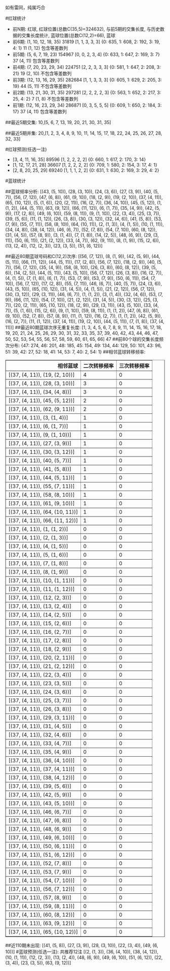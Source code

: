 <!-- 
.. title: 大乐透16140期(2016-11-28)数据分析报告
.. slug: dlott-16140-2016-11-28-report
.. date: 2016-11-29 08:00:00 UTC+08:00
.. tags: Lottery
.. link: 
.. description: 
.. type: text
-->

如有雷同，纯属巧合

<!-- TEASER_END-->

#红球统计

- 前N期: 红球, 红球位置(总数C(35,5)=324632), 与前5期的交集长度, 与历史数据的交集长度统计, 蓝球位置(总数C(12,2)=66), 蓝球
- 前6期: (1, 10, 12, 18, 35) 31819 [1, 1, 3, 3, 3] {0: 635, 1: 608, 2: 192, 3: 19, 4: 1} 11 (1, 12) 包含等差数列
- 前5期: (5, 6, 7, 19, 23) 154967 [0, 0, 2, 3, 4] {0: 633, 1: 647, 2: 169, 3: 7} 37 (4, 11) 包含等差数列
- 前4期: (7, 20, 23, 29, 34) 224751 [2, 2, 3, 3, 3] {0: 581, 1: 647, 2: 208, 3: 21} 19 (2, 10) 不包含等差数列
- 前3期: (12, 13, 16, 29, 35) 282684 [1, 1, 3, 3, 3] {0: 605, 1: 629, 2: 205, 3: 19} 44 (5, 11) 不包含等差数列
- 前2期: (13, 21, 30, 31, 35) 297281 [2, 2, 2, 2, 3] {0: 563, 1: 652, 2: 217, 3: 25, 4: 2} 7 (1, 8) 不包含等差数列
- 前1期: (12, 16, 23, 29, 34) 286871 [0, 3, 5, 5, 5] {0: 609, 1: 650, 2: 184, 3: 17} 37 (4, 11) 包含等差数列

##最近5期交集:
10,[5, 6, 7, 13, 19, 20, 21, 30, 31, 35]

##最近5期并集:
20,[1, 2, 3, 4, 8, 9, 10, 11, 14, 15, 17, 18, 22, 24, 25, 26, 27, 28, 32, 33]

#红球预测(任选一注)

- [3, 4, 11, 16, 35] 89596 [1, 2, 2, 2, 2] {0: 660, 1: 617, 2: 170, 3: 14}
- [1, 12, 17, 21, 28] 36607 [1, 2, 2, 2, 2] {0: 709, 1: 580, 2: 154, 3: 17, 4: 1}
- [2, 8, 20, 25, 29] 69240 [1, 1, 1, 2, 2] {0: 631, 1: 630, 2: 169, 3: 29, 4: 2}

#蓝球统计

##蓝球频率分析:
[(43, (5, 10)), (28, (3, 10)), (24, (3, 6)), (27, (3, 9)), (40, (5, 7)), (56, (7, 12)), (47, (6, 8)), (61, (9, 10)), (18, (2, 9)), (19, (2, 10)), (37, (4, 11)), (65, (10, 12)), (5, (1, 6)), (20, (2, 11)), (16, (2, 7)), (36, (4, 10)), (45, (5, 12)), (1, (1, 2)), (44, (5, 11)), (63, (9, 12)), (66, (11, 12)), (6, (1, 7)), (35, (4, 9)), (42, (5, 9)), (17, (2, 8)), (49, (6, 10)), (59, (8, 11)), (9, (1, 10)), (22, (3, 4)), (25, (3, 7)), (39, (5, 6)), (11, (1, 12)), (26, (3, 8)), (30, (3, 12)), (32, (4, 6)), (41, (5, 8)), (53, (7, 9)), (55, (7, 11)), (58, (8, 10)), (64, (10, 11)), (2, (1, 3)), (4, (1, 5)), (10, (1, 11)), (34, (4, 8)), (38, (4, 12)), (46, (6, 7)), (52, (7, 8)), (54, (7, 10)), (60, (8, 12)), (31, (4, 5)), (57, (8, 9)), (3, (1, 4)), (7, (1, 8)), (14, (2, 5)), (48, (6, 9)), (29, (3, 11)), (50, (6, 11)), (21, (2, 12)), (33, (4, 7)), (62, (9, 11)), (8, (1, 9)), (15, (2, 6)), (13, (2, 4)), (12, (2, 3)), (23, (3, 5)), (51, (6, 12))]

##最近80期蓝球号码和C(12,2)次序:
 [(56, (7, 12)), (8, (1, 9)), (42, (5, 9)), (44, (5, 11)), (66, (11, 12)), (44, (5, 11)), (17, (2, 8)), (56, (7, 12)), (18, (2, 9)), (40, (5, 7)), (56, (7, 12)), (35, (4, 9)), (58, (8, 10)), (26, (3, 8)), (60, (8, 12)), (39, (5, 6)), (14, (2, 5)), (44, (5, 11)), (43, (5, 10)), (56, (7, 12)), (26, (3, 8)), (16, (2, 7)), (4, (1, 5)), (7, (1, 8)), (6, (1, 7)), (53, (7, 9)), (53, (7, 9)), (50, (6, 11)), (54, (7, 10)), (56, (7, 12)), (17, (2, 8)), (55, (7, 11)), (46, (6, 7)), (40, (5, 7)), (24, (3, 6)), (43, (5, 10)), (65, (10, 12)), (31, (4, 5)), (4, (1, 5)), (21, (2, 12)), (56, (7, 12)), (30, (3, 12)), (29, (3, 11)), (46, (6, 7)), (1, (1, 2)), (3, (1, 4)), (32, (4, 6)), (53, (7, 9)), (66, (11, 12)), (54, (7, 10)), (21, (2, 12)), (31, (4, 5)), (30, (3, 12)), (25, (3, 7)), (20, (2, 11)), (65, (10, 12)), (18, (2, 9)), (29, (3, 11)), (43, (5, 10)), (33, (4, 7)), (5, (1, 6)), (15, (2, 6)), (9, (1, 10)), (59, (8, 11)), (1, (1, 2)), (47, (6, 8)), (61, (9, 10)), (52, (7, 8)), (57, (8, 9)), (11, (1, 12)), (16, (2, 7)), (1, (1, 2)), (42, (5, 9)), (16, (2, 7)), (11, (1, 12)), (37, (4, 11)), (19, (2, 10)), (44, (5, 11)), (7, (1, 8)), (37, (4, 11))]
##最近80期蓝球次序无重复长度:
 [1, 3, 4, 5, 6, 7, 8, 9, 11, 14, 15, 16, 17, 18, 19, 20, 21, 24, 25, 26, 29, 30, 31, 32, 33, 35, 37, 39, 40, 42, 43, 44, 46, 47, 50, 52, 53, 54, 55, 56, 57, 58, 59, 60, 61, 65, 66] 47
##前80个球的交集长度频次分布:
{47: 274, 46: 201, 48: 185, 45: 154, 49: 134, 44: 129, 50: 101, 43: 96, 51: 39, 42: 27, 52: 18, 41: 14, 53: 7, 40: 2, 54: 1}
##相邻蓝球转移频率:
 <table border="1" class="table table-striped dataframe">
  <thead>
    <tr style="text-align: right;">
      <th>相邻蓝球</th>
      <th>二次转移频率</th>
      <th>三次转移频率</th>
    </tr>
  </thead>
  <tbody>
    <tr>
      <td>[(37, (4, 11)), (19, (2, 10))]</td>
      <td>4</td>
      <td>0</td>
    </tr>
    <tr>
      <td>[(37, (4, 11)), (28, (3, 10))]</td>
      <td>3</td>
      <td>0</td>
    </tr>
    <tr>
      <td>[(37, (4, 11)), (34, (4, 8))]</td>
      <td>3</td>
      <td>0</td>
    </tr>
    <tr>
      <td>[(37, (4, 11)), (45, (5, 12))]</td>
      <td>2</td>
      <td>0</td>
    </tr>
    <tr>
      <td>[(37, (4, 11)), (62, (9, 11))]</td>
      <td>2</td>
      <td>0</td>
    </tr>
    <tr>
      <td>[(37, (4, 11)), (3, (1, 4))]</td>
      <td>1</td>
      <td>0</td>
    </tr>
    <tr>
      <td>[(37, (4, 11)), (6, (1, 7))]</td>
      <td>1</td>
      <td>0</td>
    </tr>
    <tr>
      <td>[(37, (4, 11)), (9, (1, 10))]</td>
      <td>1</td>
      <td>0</td>
    </tr>
    <tr>
      <td>[(37, (4, 11)), (27, (3, 9))]</td>
      <td>1</td>
      <td>0</td>
    </tr>
    <tr>
      <td>[(37, (4, 11)), (30, (3, 12))]</td>
      <td>1</td>
      <td>0</td>
    </tr>
    <tr>
      <td>[(37, (4, 11)), (40, (5, 7))]</td>
      <td>1</td>
      <td>0</td>
    </tr>
    <tr>
      <td>[(37, (4, 11)), (41, (5, 8))]</td>
      <td>1</td>
      <td>0</td>
    </tr>
    <tr>
      <td>[(37, (4, 11)), (44, (5, 11))]</td>
      <td>1</td>
      <td>0</td>
    </tr>
    <tr>
      <td>[(37, (4, 11)), (55, (7, 11))]</td>
      <td>1</td>
      <td>0</td>
    </tr>
    <tr>
      <td>[(37, (4, 11)), (58, (8, 10))]</td>
      <td>1</td>
      <td>0</td>
    </tr>
    <tr>
      <td>[(37, (4, 11)), (61, (9, 10))]</td>
      <td>1</td>
      <td>0</td>
    </tr>
    <tr>
      <td>[(37, (4, 11)), (64, (10, 11))]</td>
      <td>1</td>
      <td>0</td>
    </tr>
    <tr>
      <td>[(37, (4, 11)), (66, (11, 12))]</td>
      <td>1</td>
      <td>0</td>
    </tr>
    <tr>
      <td>[(37, (4, 11)), (1, (1, 2))]</td>
      <td>0</td>
      <td>0</td>
    </tr>
    <tr>
      <td>[(37, (4, 11)), (2, (1, 3))]</td>
      <td>0</td>
      <td>0</td>
    </tr>
    <tr>
      <td>[(37, (4, 11)), (4, (1, 5))]</td>
      <td>0</td>
      <td>0</td>
    </tr>
    <tr>
      <td>[(37, (4, 11)), (5, (1, 6))]</td>
      <td>0</td>
      <td>0</td>
    </tr>
    <tr>
      <td>[(37, (4, 11)), (7, (1, 8))]</td>
      <td>0</td>
      <td>0</td>
    </tr>
    <tr>
      <td>[(37, (4, 11)), (8, (1, 9))]</td>
      <td>0</td>
      <td>0</td>
    </tr>
    <tr>
      <td>[(37, (4, 11)), (10, (1, 11))]</td>
      <td>0</td>
      <td>0</td>
    </tr>
    <tr>
      <td>[(37, (4, 11)), (11, (1, 12))]</td>
      <td>0</td>
      <td>0</td>
    </tr>
    <tr>
      <td>[(37, (4, 11)), (12, (2, 3))]</td>
      <td>0</td>
      <td>0</td>
    </tr>
    <tr>
      <td>[(37, (4, 11)), (13, (2, 4))]</td>
      <td>0</td>
      <td>0</td>
    </tr>
    <tr>
      <td>[(37, (4, 11)), (14, (2, 5))]</td>
      <td>0</td>
      <td>0</td>
    </tr>
    <tr>
      <td>[(37, (4, 11)), (15, (2, 6))]</td>
      <td>0</td>
      <td>0</td>
    </tr>
    <tr>
      <td>[(37, (4, 11)), (16, (2, 7))]</td>
      <td>0</td>
      <td>0</td>
    </tr>
    <tr>
      <td>[(37, (4, 11)), (17, (2, 8))]</td>
      <td>0</td>
      <td>0</td>
    </tr>
    <tr>
      <td>[(37, (4, 11)), (18, (2, 9))]</td>
      <td>0</td>
      <td>0</td>
    </tr>
    <tr>
      <td>[(37, (4, 11)), (20, (2, 11))]</td>
      <td>0</td>
      <td>0</td>
    </tr>
    <tr>
      <td>[(37, (4, 11)), (21, (2, 12))]</td>
      <td>0</td>
      <td>0</td>
    </tr>
    <tr>
      <td>[(37, (4, 11)), (22, (3, 4))]</td>
      <td>0</td>
      <td>0</td>
    </tr>
    <tr>
      <td>[(37, (4, 11)), (23, (3, 5))]</td>
      <td>0</td>
      <td>0</td>
    </tr>
    <tr>
      <td>[(37, (4, 11)), (24, (3, 6))]</td>
      <td>0</td>
      <td>0</td>
    </tr>
    <tr>
      <td>[(37, (4, 11)), (25, (3, 7))]</td>
      <td>0</td>
      <td>0</td>
    </tr>
    <tr>
      <td>[(37, (4, 11)), (26, (3, 8))]</td>
      <td>0</td>
      <td>0</td>
    </tr>
    <tr>
      <td>[(37, (4, 11)), (29, (3, 11))]</td>
      <td>0</td>
      <td>0</td>
    </tr>
    <tr>
      <td>[(37, (4, 11)), (31, (4, 5))]</td>
      <td>0</td>
      <td>0</td>
    </tr>
    <tr>
      <td>[(37, (4, 11)), (32, (4, 6))]</td>
      <td>0</td>
      <td>0</td>
    </tr>
    <tr>
      <td>[(37, (4, 11)), (33, (4, 7))]</td>
      <td>0</td>
      <td>0</td>
    </tr>
    <tr>
      <td>[(37, (4, 11)), (35, (4, 9))]</td>
      <td>0</td>
      <td>0</td>
    </tr>
    <tr>
      <td>[(37, (4, 11)), (36, (4, 10))]</td>
      <td>0</td>
      <td>0</td>
    </tr>
    <tr>
      <td>[(37, (4, 11)), (37, (4, 11))]</td>
      <td>0</td>
      <td>0</td>
    </tr>
    <tr>
      <td>[(37, (4, 11)), (38, (4, 12))]</td>
      <td>0</td>
      <td>0</td>
    </tr>
    <tr>
      <td>[(37, (4, 11)), (39, (5, 6))]</td>
      <td>0</td>
      <td>0</td>
    </tr>
    <tr>
      <td>[(37, (4, 11)), (42, (5, 9))]</td>
      <td>0</td>
      <td>0</td>
    </tr>
    <tr>
      <td>[(37, (4, 11)), (43, (5, 10))]</td>
      <td>0</td>
      <td>0</td>
    </tr>
    <tr>
      <td>[(37, (4, 11)), (46, (6, 7))]</td>
      <td>0</td>
      <td>0</td>
    </tr>
    <tr>
      <td>[(37, (4, 11)), (47, (6, 8))]</td>
      <td>0</td>
      <td>0</td>
    </tr>
    <tr>
      <td>[(37, (4, 11)), (48, (6, 9))]</td>
      <td>0</td>
      <td>0</td>
    </tr>
    <tr>
      <td>[(37, (4, 11)), (49, (6, 10))]</td>
      <td>0</td>
      <td>0</td>
    </tr>
    <tr>
      <td>[(37, (4, 11)), (50, (6, 11))]</td>
      <td>0</td>
      <td>0</td>
    </tr>
    <tr>
      <td>[(37, (4, 11)), (51, (6, 12))]</td>
      <td>0</td>
      <td>0</td>
    </tr>
    <tr>
      <td>[(37, (4, 11)), (52, (7, 8))]</td>
      <td>0</td>
      <td>0</td>
    </tr>
    <tr>
      <td>[(37, (4, 11)), (53, (7, 9))]</td>
      <td>0</td>
      <td>0</td>
    </tr>
    <tr>
      <td>[(37, (4, 11)), (54, (7, 10))]</td>
      <td>0</td>
      <td>0</td>
    </tr>
    <tr>
      <td>[(37, (4, 11)), (56, (7, 12))]</td>
      <td>0</td>
      <td>0</td>
    </tr>
    <tr>
      <td>[(37, (4, 11)), (57, (8, 9))]</td>
      <td>0</td>
      <td>0</td>
    </tr>
    <tr>
      <td>[(37, (4, 11)), (59, (8, 11))]</td>
      <td>0</td>
      <td>0</td>
    </tr>
    <tr>
      <td>[(37, (4, 11)), (60, (8, 12))]</td>
      <td>0</td>
      <td>0</td>
    </tr>
    <tr>
      <td>[(37, (4, 11)), (63, (9, 12))]</td>
      <td>0</td>
      <td>0</td>
    </tr>
    <tr>
      <td>[(37, (4, 11)), (65, (10, 12))]</td>
      <td>0</td>
      <td>0</td>
    </tr>
  </tbody>
</table>
##近110期未出现:
 [(41, (5, 8)), (27, (3, 9)), (28, (3, 10)), (22, (3, 4)), (49, (6, 10))]
#蓝球预测(任选一注):
共推荐12注
 [(2, (1, 3)), (36, (4, 10)), (38, (4, 12)), (10, (1, 11)), (12, (2, 3)), (13, (2, 4)), (48, (6, 9)), (49, (6, 10)), (51, (6, 12)), (22, (3, 4)), (23, (3, 5)), (63, (9, 12))]

